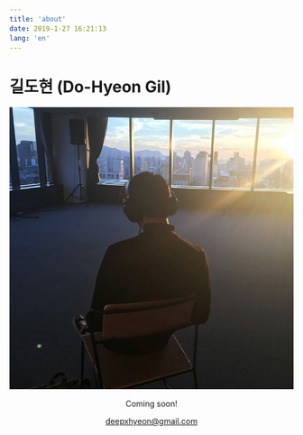 ```yaml
---
title: 'about'
date: 2019-1-27 16:21:13
lang: 'en'
---
```


# 길도현 (Do-Hyeon Gil)

<div align="center">
   
![Ipic](images/IMG_2739.png)    
    
Coming soon!   

deepxhyeon@gmail.com

  

<!--_Thank you for reading my resume. If you want to contact me, Please send me an email._-->

  

</div>

